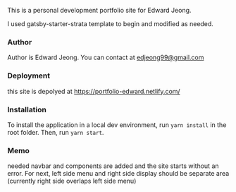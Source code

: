 This is a personal development portfolio site for Edward Jeong.

I used gatsby-starter-strata template to begin and modified as needed.

### Author

Author is Edward Jeong. You can contact at edjeong99@gmail.com

### Deployment

this site is depolyed at
https://portfolio-edward.netlify.com/

### Installation

To install the application in a local dev environment, run `yarn install` in the root folder. Then, run `yarn start`.

### Memo

needed navbar and components are added and the site starts without an error.
For next, left side menu and right side display should be separate area (currently right side overlaps left side menu)
